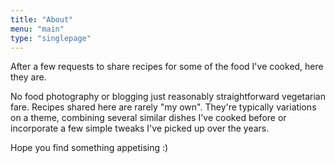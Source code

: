 ```yaml
---
title: "About"
menu: "main"
type: "singlepage"
---
```


After a few requests to share recipes for some of the food I've cooked, here they are. 

No food photography or blogging just reasonably straightforward vegetarian fare. Recipes shared here are rarely "my own". They're typically variations on a theme, combining several similar dishes I've cooked before or incorporate
a few simple tweaks I've picked up over the years. 

Hope you find something appetising :) 
